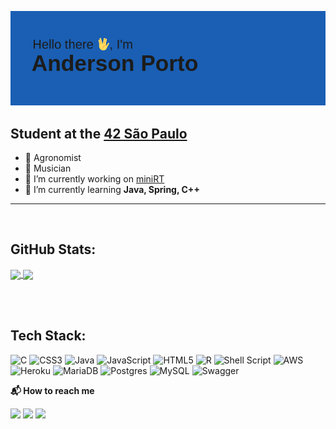 
![Hi](./img/header.png)

## Student at the [42 São Paulo](https://www.42sp.org.br/)

 - 🌾 Agronomist 
 - 🎸 Musician
 - 🔭 I’m currently working on [miniRT](https://github.com/andersonhsporto/ft-miniRT)
 - 🌱 I’m currently learning **Java, Spring, C++**

<hr>
<!-- <img src="https://raw.githubusercontent.com/JongeunKeum/JongeunKeum/main/profile-summary-card-output/github/0-profile-details.svg" width="60%"> <img src="https://raw.githubusercontent.com/JongeunKeum/JongeunKeum/main/profile-summary-card-output/github/3-stats.svg" width="30%"> -->


<!-- <p align=left>
  Techs that I've used at least once
</p>
  
<p align=left>
  <img src="https://img.shields.io/badge/C-A8B9CC?style=flat-square&logo=C&logoColor=black"/>
  <img src="https://img.shields.io/badge/shell_script-%23121011.svg?style=flat-square&logo=gnu-bash&logoColor=white"/>
  <img src="https://img.shields.io/badge/r-%23276DC3.svg?style=flat-square&logo=r&logoColor=white"/>  
  <img src="https://img.shields.io/badge/Python-3776AB?style=flat-square&logo=Python&logoColor=white"/>
  <img src="https://img.shields.io/badge/html5-%23E34F26.svg?style=flat-square&logo=html5&logoColor=white"/>
  <img src="https://img.shields.io/badge/css3-%231572B6.svg?style=flat-square&logo=css3&logoColor=white"/>
  <img src="https://img.shields.io/badge/javascript-%23323330.svg?style=flat-square&logo=javascript&logoColor=%23F7DF1E"/>
  <img src="https://img.shields.io/badge/Flutter-%2302569B.svg?style=flat-square&logo=Flutter&logoColor=white"/>
</p>
<hr> -->

<br>

## GitHub Stats:

<p align="left">
  <a href="https://github.com/andersonhsporto">
  <img
      align="center"
      height="160em"
      src="https://github-readme-stats.vercel.app/api/top-langs/?username=andersonhsporto&&hide=c&layout=compact&theme=prussian"
      src="https://github-readme-stats.vercel.app/api?username=andersonhsporto&theme=prussian&show_icons=true"/>
</a>  
  <a href="https://github.com/andersonhsporto">
    <img
      align="center"
      height="160em"
      src="https://github-readme-stats.vercel.app/api?username=andersonhsporto&theme=prussian&show_icons=true" />
  </a>
</p>

<br/>


<br>

## Tech Stack:
![C](https://img.shields.io/badge/c-%2300599C.svg?style=flat-square&logo=c&logoColor=white) ![CSS3](https://img.shields.io/badge/css3-%231572B6.svg?style=flat-square&logo=css3&logoColor=white) ![Java](https://img.shields.io/badge/java-%23ED8B00.svg?style=flat-square&logo=java&logoColor=white) ![JavaScript](https://img.shields.io/badge/javascript-%23323330.svg?style=flat-square&logo=javascript&logoColor=%23F7DF1E) ![HTML5](https://img.shields.io/badge/html5-%23E34F26.svg?style=flat-square&logo=html5&logoColor=white) ![R](https://img.shields.io/badge/r-%23276DC3.svg?style=flat-square&logo=r&logoColor=white) ![Shell Script](https://img.shields.io/badge/shell_script-%23121011.svg?style=flat-square&logo=gnu-bash&logoColor=white) ![AWS](https://img.shields.io/badge/AWS-%23FF9900.svg?style=flat-square&logo=amazon-aws&logoColor=white) ![Heroku](https://img.shields.io/badge/heroku-%23430098.svg?style=flat-square&logo=heroku&logoColor=white) ![MariaDB](https://img.shields.io/badge/MariaDB-003545?style=flat-square&logo=mariadb&logoColor=white) ![Postgres](https://img.shields.io/badge/postgres-%23316192.svg?style=flat-square&logo=postgresql&logoColor=white) ![MySQL](https://img.shields.io/badge/mysql-%2300f.svg?style=flat-square&logo=mysql&logoColor=white) ![Swagger](https://img.shields.io/badge/-Swagger-%23Clojure?style=flat-square&logo=swagger&logoColor=white)

<!---
[![anhigo-s's 42 stats](https://badge42.vercel.app/api/v2/cl1mzhqsg000609lex2an5jr4/stats?cursusId=21&coalitionId=undefined)](https://github.com/JaeSeoKim/badge42)

#[![anhigo-s 42 stats](https://badge42.herokuapp.com/api/stats/anhigo-s?privacyEmail=true&cursus=42cursus&privacyName=true)](https://github.com#/andersonhsporto)
-->





<p align=left> <b>📬 How to reach me</b> </p>
<p align=left>
<a href="https://github.com/andersonhsporto" target="_blank"><img src="https://img.shields.io/badge/Github-181717?logo=Github&logoColor=white"/></a>  
<a href="mailto:anderson.higo2@gmail.com" target="_blank"><img src="https://img.shields.io/badge/Gmail-EA4335?logo=Gmail&logoColor=white"/></a> 
<a href= "https://www.linkedin.com/in/andersonhsporto/"target="_blank"><img src="https://img.shields.io/badge/linkedin-%230077B5.svg?logo=linkedin&logoColor=white"/></a> 

  
</p>  
